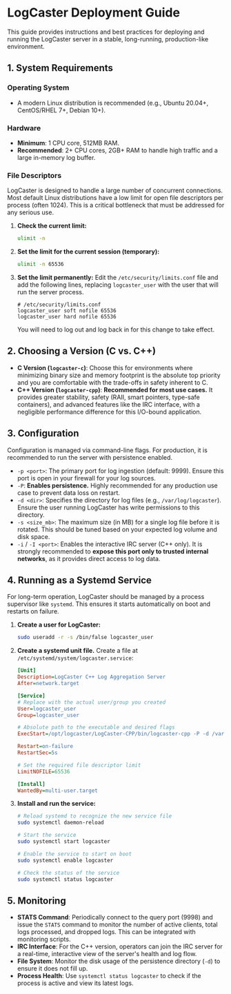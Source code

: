 # LogCaster Deployment Guide

This guide provides instructions and best practices for deploying and running the LogCaster server in a stable, long-running, production-like environment.

## 1. System Requirements

### Operating System
- A modern Linux distribution is recommended (e.g., Ubuntu 20.04+, CentOS/RHEL 7+, Debian 10+).

### Hardware
- **Minimum**: 1 CPU core, 512MB RAM.
- **Recommended**: 2+ CPU cores, 2GB+ RAM to handle high traffic and a large in-memory log buffer.

### File Descriptors
LogCaster is designed to handle a large number of concurrent connections. Most default Linux distributions have a low limit for open file descriptors per process (often 1024). This is a critical bottleneck that must be addressed for any serious use.

1.  **Check the current limit:**
    ```bash
    ulimit -n
    ```

2.  **Set the limit for the current session (temporary):**
    ```bash
    ulimit -n 65536
    ```

3.  **Set the limit permanently:**
    Edit the `/etc/security/limits.conf` file and add the following lines, replacing `logcaster_user` with the user that will run the server process.
    ```
    # /etc/security/limits.conf
    logcaster_user soft nofile 65536
    logcaster_user hard nofile 65536
    ```
    You will need to log out and log back in for this change to take effect.

## 2. Choosing a Version (C vs. C++)

-   **C Version (`logcaster-c`)**: Choose this for environments where minimizing binary size and memory footprint is the absolute top priority and you are comfortable with the trade-offs in safety inherent to C.
-   **C++ Version (`logcaster-cpp`)**: **Recommended for most use cases.** It provides greater stability, safety (RAII, smart pointers, type-safe containers), and advanced features like the IRC interface, with a negligible performance difference for this I/O-bound application.

## 3. Configuration

Configuration is managed via command-line flags. For production, it is recommended to run the server with persistence enabled.

-   `-p <port>`: The primary port for log ingestion (default: 9999). Ensure this port is open in your firewall for your log sources.
-   `-P`: **Enables persistence.** Highly recommended for any production use case to prevent data loss on restart.
-   `-d <dir>`: Specifies the directory for log files (e.g., `/var/log/logcaster`). Ensure the user running LogCaster has write permissions to this directory.
-   `-s <size_mb>`: The maximum size (in MB) for a single log file before it is rotated. This should be tuned based on your expected log volume and disk space.
-   `-i` / `-I <port>`: Enables the interactive IRC server (C++ only). It is strongly recommended to **expose this port only to trusted internal networks**, as it provides direct access to log data.

## 4. Running as a Systemd Service

For long-term operation, LogCaster should be managed by a process supervisor like `systemd`. This ensures it starts automatically on boot and restarts on failure.

1.  **Create a user for LogCaster:**
    ```bash
    sudo useradd -r -s /bin/false logcaster_user
    ```

2.  **Create a systemd unit file.**
    Create a file at `/etc/systemd/system/logcaster.service`:

    ```ini
    [Unit]
    Description=LogCaster C++ Log Aggregation Server
    After=network.target

    [Service]
    # Replace with the actual user/group you created
    User=logcaster_user
    Group=logcaster_user

    # Absolute path to the executable and desired flags
    ExecStart=/opt/logcaster/LogCaster-CPP/bin/logcaster-cpp -P -d /var/log/logcaster -s 100 -i
    
    Restart=on-failure
    RestartSec=5s

    # Set the required file descriptor limit
    LimitNOFILE=65536

    [Install]
    WantedBy=multi-user.target
    ```

3.  **Install and run the service:**
    ```bash
    # Reload systemd to recognize the new service file
    sudo systemctl daemon-reload

    # Start the service
    sudo systemctl start logcaster

    # Enable the service to start on boot
    sudo systemctl enable logcaster

    # Check the status of the service
    sudo systemctl status logcaster
    ```

## 5. Monitoring

-   **STATS Command**: Periodically connect to the query port (9998) and issue the `STATS` command to monitor the number of active clients, total logs processed, and dropped logs. This can be integrated with monitoring scripts.
-   **IRC Interface**: For the C++ version, operators can join the IRC server for a real-time, interactive view of the server's health and log flow.
-   **File System**: Monitor the disk usage of the persistence directory (`-d`) to ensure it does not fill up.
-   **Process Health**: Use `systemctl status logcaster` to check if the process is active and view its latest logs.
